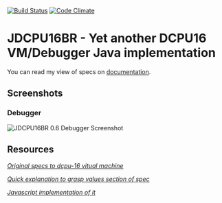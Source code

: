 [![Build Status](https://secure.travis-ci.org/leandromoreira/dcpu16.png?branch=master)](http://travis-ci.org/leandromoreira/dcpu16)
[![Code Climate](https://codeclimate.com/badge.png)](https://codeclimate.com/github/leandromoreira/dcpu16)

# JDCPU16BR - Yet another DCPU16 VM/Debugger Java implementation

You can read my view of specs on [documentation](https://github.com/leandromoreira/dcpu16/wiki/Documentation).

## Screenshots

### Debugger

![JDCPU16BR 0.6 Debugger Screenshot](http://i43.tinypic.com/r1wrvt.png)

## Resources

*[Original specs to dcpu-16 vitual machine](http://0x10c.com/doc/dcpu-16.txt)*

*[Quick explanation to grasp values section of spec](http://stackoverflow.com/questions/10028644/how-to-understand-the-first-line-of-the-dcpu-16-specs-assembly-example)*

*[Javascript implementation of it](http://jazzychad.net/dcpu.html)*
